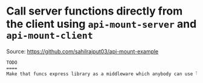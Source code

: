# Call server functions directly from the client using `api-mount-server` and `api-mount-client`

Source: https://github.com/sahilrajput03/api-mount-example


```txt
TODO
====
Make that funcs express library as a middleware which anybody can use like on any particular route or path somehow(try using something like app use(''/funcs/", myFuncsMiddleware('./myFuncs.js')) and it'll use all the exported finctions from that file as resources. Try consuming this from frontend now. it should be fun !. SHARE WITH DHANUR AND AMAN WITH IN A MEET.
```
